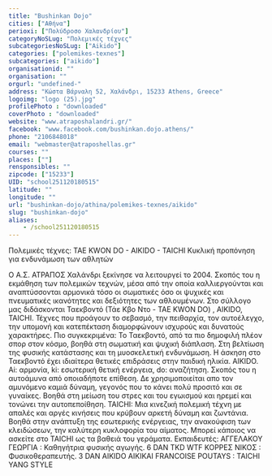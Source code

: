 ```yaml
---
title: "Bushinkan Dojo"
cities: ["Αθήνα"]
perioxi: ["Πολύδροσο Χαλανδρίου"]
categoryNoSLug: "Πολεμικές τέχνες"
subcategoriesNoSLug: ["Aikido"]
categories: ["polemikes-texnes"]
subcategories: ["aikido"]
organisationid: ""
organisation: ""
orgurl: "undefined-"
address: "Κώστα Βάρναλη 52, Χαλάνδρι, 15233 Athens, Greece"
logoimg: "logo (25).jpg"
profilePhoto : "downloaded"
coverPhoto : "downloaded"
website: "www.atraposhalandri.gr/"
facebook: "www.facebook.com/bushinkan.dojo.athens/"
phone: "2106848018"
email: "webmaster@atraposhellas.gr"
courses: ""
places: [""]
rensponsibles: ""
zipcode: ["15233"]
UID: "school251120180515"
latitude: ""
longitude: ""
url: "bushinkan-dojo/athina/polemikes-texnes/aikido"
slug: "bushinkan-dojo"
aliases:
    - /school251120180515
---
```



Πολεμικές τέχνες: TAE KWON DO - AIKIDO - TAICHI Κυκλική προπόνηση για ενδυνάμωση των αθλητών

Ο Α.Σ. ΑΤΡΑΠΟΣ Χαλάνδρι ξεκίνησε να λειτουργεί το 2004. Σκοπός του η εκμάθηση των πολεμικών τεχνών, μέσα από την οποία καλλιεργούνται και αναπτύσσονται αρμονικά τόσο οι σωματικές όσο οι ψυχικές και πνευματικές ικανότητες και δεξιότητες των αθλουμένων. Στο σύλλογο μας διδάσκονται Ταεκβοντό (Τάε Κβο Ντο - TAE KWON DO) , AIKIDO, TAICHI. Τέχνες που προάγουν το σεβασμό, την πειθαρχία, τον αυτοέλεγχο, την υπομονή και κατεπέκταση διαμορφώνουν ισχυρούς και δυνατούς χαρακτήρες. Πιο συγκεκριμένα: To Ταεκβοντό, από τα πιο δημοφιλή πλέον σπορ στον κόσμο, βοηθά στη σωματική και ψυχική διάπλαση. Στη βελτίωση της φυσικής κατάστασης και τη μυοσκελετική ενδυνάμωση. Η άσκηση στο Ταεκβοντό έχει ιδιαίτερα θετικές επιδράσεις στην παιδική ηλικία. AIKIDO. Αi: αρμονία, ki: εσωτερική θετική ενέργεια, do: αναζήτηση. Σκοπός του η αυτοάμυνα από οποιαδήποτε επίθεση. Δε χρησιμοποιείται απο τον αμυνόμενο καμιά δύναμη, γεγονός που το κάνει πολύ προσιτό και σε γυναίκες. Βοηθά στη μείωση του στρες και του εγωισμού και ηρεμεί και τονώνει την αυτοπεποίθηση. TAICHI: Μια κινεζική πολεμική τέχνη με απαλές και αργές κινήσεις που κρύβουν αρκετή δύναμη και ζωντάνια. Βοηθά στην ανάπτυξη της εσωτερικής ενέργειας, την ανακούφιση των κλειδώσεων, την καλύτερη κυκλοφορία του αίματος. Μπορεί κάποιος να ασκείτε στο ΤΑΙCHΙ ως τα βαθειά του γεράματα. Εκπαιδευτές: ΑΓΓΕΛΑΚΟΥ ΓΕΩΡΓΙΑ : Καθηγήτρια φυσικής αγωγής. 6 DAN TKD WTF KOΡΡΕΣ ΝΙΚΟΣ : Φυσικοθεραπευτής. 3 DAN AIKIDO AIKIKAΙ FRANCOISE POUTAYS : TAICHI YANG STYLE